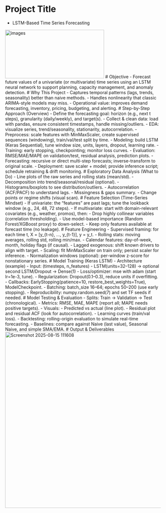 # Project Title
- LSTM-Based Time Series Forecasting
<img width="320" height="157" alt="images" src="https://github.com/user-attachments/assets/dd2fe39d-5eaa-41ce-b66c-1f2a70cdf7a5" />
# Objective
- Forecast future values of a univariate (or multivariate) time series using an LSTM neural network to support planning, capacity management, and anomaly detection.
# Why This Project
- Captures temporal patterns (lags, trends, seasonality) better than naive methods.
- Handles nonlinearity that classic ARIMA-style models may miss.
- Operational value: improves demand forecasting, inventory, pricing, budgeting, and alerting.
# Step-by-Step Approach (Overview)
- Define the forecasting goal: horizon (e.g., next t steps), granularity (daily/weekly), and target(s).
- Collect & clean data: load with pandas, ensure consistent timestamps, handle missing/outliers.
- EDA: visualize series, trend/seasonality, stationarity, autocorrelation.
- Preprocess: scale features with MinMaxScaler, create supervised sequences (windowing), train/val/test split by time.
- Modeling: build LSTM (Keras Sequential), tune window size, units, layers, dropout, learning rate.
- Training: early stopping, checkpointing; monitor loss curves.
- Evaluation: RMSE/MAE/MAPE on validation/test, residual analysis, prediction plots.
- Forecasting: recursive or direct multi-step forecasts; inverse-transform to original scale.
- Deployment: save scaler + model; provide inference script; schedule retraining & drift monitoring.
# Exploratory Data Analysis (What to Do)
- Line plots of the raw series and rolling stats (mean/std).
- Decomposition into trend/seasonal/residual (optional).
- Histograms/boxplots to see distribution/outliers.
- Autocorrelation (ACF/PACF) to understand lags.
- Missingness & gaps summary.
- Change points or regime shifts (visual scan).
# Feature Selection (Time-Series Mindset)
- If univariate: the “features” are past lags; tune the lookback window (e.g., 24, 48, 72 steps).
- If multivariate: start with domain-relevant covariates (e.g., weather, promos), then:
- Drop highly collinear variables (correlation thresholding).
- Use model-based importance (Random Forest/XGBoost proxy) to down-select.
- Keep only features available at forecast time (no leakage).
# Feature Engineering
- Supervised framing: for each time t, X = [y_{t-n}, …, y_{t-1}], y = y_t.
- Rolling stats: moving averages, rolling std, rolling min/max.
- Calendar features: day-of-week, month, holiday flags (if causal).
- Lagged exogenous: shift known drivers to align with target.
- Scaling: fit MinMaxScaler on train only; persist scaler for inference.
- Normalization windows (optional): per-window z-score for nonstationary series.
# Model Training (Keras LSTM)
- Architecture (example)
- Input: (timesteps, n_features)
- LSTM(units=32–128) → optional second LSTM/Dropout → Dense(1)
- Loss/optimizer: mse with adam (start lr=1e-3, tune).
- Regularization: Dropout(0.1–0.3), reduce units if overfitting.
- Callbacks: EarlyStopping(patience=10, restore_best_weights=True), ModelCheckpoint.
- Batching: batch_size 16–64; epochs 50–200 (use early stopping).
- Reproducibility: numpy.random.seed(7) and set TF seeds if needed.
# Model Testing & Evaluation
- Splits: Train → Validation → Test (chronological).
- Metrics: RMSE, MAE, MAPE (report all; MAPE needs positive targets).
- Visuals:
- Predicted vs actual (line plot).
- Residual plot and residual ACF (look for autocorrelation).
- Learning curves (train/val loss).
- Backtesting: rolling-origin evaluation to simulate real-time forecasting.
- Baselines: compare against Naive (last value), Seasonal Naive, and simple SMA/EMA.
# Output & Deliverables
<img width="703" height="569" alt="Screenshot 2025-08-15 111608" src="https://github.com/user-attachments/assets/86b598aa-d736-4e23-84fd-ee7f0f494ada" />
